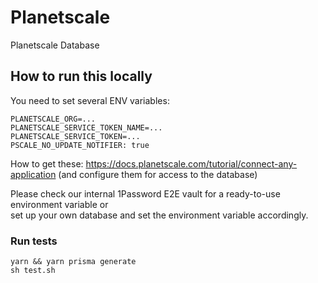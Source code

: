 # Planetscale

Planetscale Database

## How to run this locally

You need to set several ENV variables:

```
PLANETSCALE_ORG=...
PLANETSCALE_SERVICE_TOKEN_NAME=...
PLANETSCALE_SERVICE_TOKEN=...
PSCALE_NO_UPDATE_NOTIFIER: true
```

How to get these: https://docs.planetscale.com/tutorial/connect-any-application (and configure them for access to the database)

Please check our internal 1Password E2E vault for a ready-to-use environment variable or  
set up your own database and set the environment variable accordingly.

### Run tests

```shell script
yarn && yarn prisma generate
sh test.sh
```

